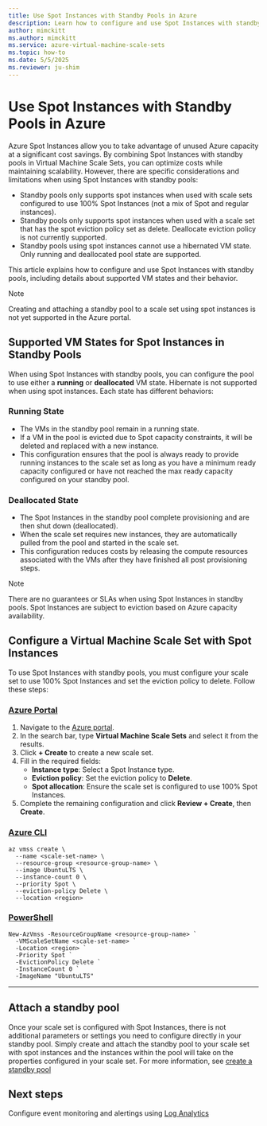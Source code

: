 ```yaml
---
title: Use Spot Instances with Standby Pools in Azure
description: Learn how to configure and use Spot Instances with standby pools in Virtual Machine Scale Sets.
author: mimckitt
ms.author: mimckitt
ms.service: azure-virtual-machine-scale-sets
ms.topic: how-to
ms.date: 5/5/2025
ms.reviewer: ju-shim
---
```


# Use Spot Instances with Standby Pools in Azure

Azure Spot Instances allow you to take advantage of unused Azure capacity at a significant cost savings. By combining Spot Instances with standby pools in Virtual Machine Scale Sets, you can optimize costs while maintaining scalability. However, there are specific considerations and limitations when using Spot Instances with standby pools:

- Standby pools only supports spot instances when used with scale sets configured to use 100% Spot Instances (not a mix of Spot and regular instances).
- Standby pools only supports spot instances when used with a scale set that has the spot eviction policy set as delete. Deallocate eviction policy is not currently supported.
- Standby pools using spot instances cannot use a hibernated VM state. Only running and deallocated pool state are supported.

This article explains how to configure and use Spot Instances with standby pools, including details about supported VM states and their behavior.

> [!NOTE]
> Creating and attaching a standby pool to a scale set using spot instances is not yet supported in the Azure portal. 

## Supported VM States for Spot Instances in Standby Pools

When using Spot Instances with standby pools, you can configure the pool to use either a **running** or **deallocated** VM state. Hibernate is not supported when using spot instances. Each state has different behaviors:

### Running State
- The VMs in the standby pool remain in a running state.
- If a VM in the pool is evicted due to Spot capacity constraints, it will be deleted and replaced with a new instance.
- This configuration ensures that the pool is always ready to provide running instances to the scale set as long as you have a minimum ready capacity configured or have not reached the max ready capacity configured on your standby pool. 

### Deallocated State
- The Spot Instances in the standby pool complete provisioning and are then shut down (deallocated).
- When the scale set requires new instances, they are automatically pulled from the pool and started in the scale set.
- This configuration reduces costs by releasing the compute resources associated with the VMs after they have finished all post provisioning steps. 

> [!NOTE]
> There are no guarantees or SLAs when using Spot Instances in standby pools. Spot Instances are subject to eviction based on Azure capacity availability.

## Configure a Virtual Machine Scale Set with Spot Instances

To use Spot Instances with standby pools, you must configure your scale set to use 100% Spot Instances and set the eviction policy to delete. Follow these steps:

### [Azure Portal](#tab/portal)

1. Navigate to the [Azure portal](https://portal.azure.com/).
2. In the search bar, type **Virtual Machine Scale Sets** and select it from the results.
3. Click **+ Create** to create a new scale set.
4. Fill in the required fields:
   - **Instance type**: Select a Spot Instance type.
   - **Eviction policy**: Set the eviction policy to **Delete**.
   - **Spot allocation**: Ensure the scale set is configured to use 100% Spot Instances.
5. Complete the remaining configuration and click **Review + Create**, then **Create**.

### [Azure CLI](#tab/azurecli)
```azurecli
az vmss create \
  --name <scale-set-name> \
  --resource-group <resource-group-name> \
  --image UbuntuLTS \
  --instance-count 0 \
  --priority Spot \
  --eviction-policy Delete \
  --location <region>
```

### [PowerShell](#tab/powershell)
```azurepowershell
New-AzVmss -ResourceGroupName <resource-group-name> `
  -VMScaleSetName <scale-set-name> `
  -Location <region> `
  -Priority Spot `
  -EvictionPolicy Delete `
  -InstanceCount 0 `
  -ImageName "UbuntuLTS"
```

---

## Attach a standby pool

Once your scale set is configured with Spot Instances, there is not additional parameters or settings you need to configure directly in your standby pool. Simply create and attach the standby pool to your scale set with spot instances and the instances within the pool will take on the properties configured in your scale set. For more information, see [create a standby pool](standby-pools-create.md)

## Next steps

Configure event monitoring and alertings using [Log Analytics](standby-pools-monitor-pool-events.md)